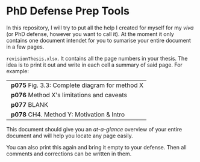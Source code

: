 # PhD Defense Prep Tools

In this repository, I will try to put all the help I created for myself for my _viva_
(or PhD defense, however you want to call it). At the moment it only contains one 
document intendet for you to sumarise your entire document in a few pages. 

`revisionThesis.xlsx`. It contains all the page numbers in your thesis. 
The idea is to print it out and write in each cell a summary of said page. 
For example: 

|  |
|:-------------|
| **p075**  Fig. 3.3: Complete diagram for method X |
| **p076**  Method X's limitations and caveats |
| **p077**  BLANK |
| **p078**  CH4. Method Y: Motivation & Intro |

This document should give you an _at-a-glance_ overview of your entire 
document and will help you locate any page easily. 

You can also print this again and bring it empty to your defense. Then all 
comments and corrections can be written in them. 
